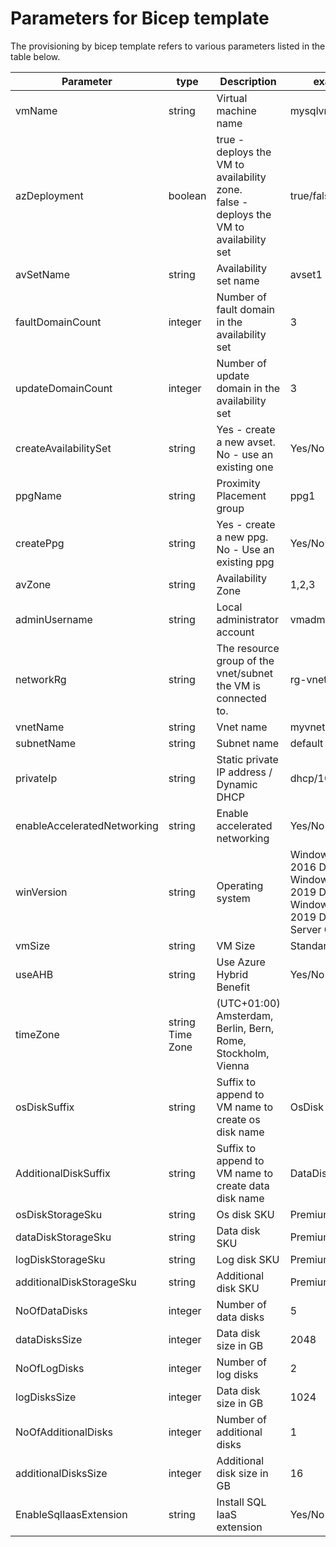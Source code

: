 # Parameters for Bicep template

The provisioning by bicep template refers to various parameters listed in the table below.

|  Parameter | type  |  Description | example  |
|---|---|---|---|
| vmName  |  string | Virtual machine name  | mysqlvm003  |
| azDeployment  | boolean  | true - deploys the VM to availability zone. <br /> false - deploys the VM to availability set  | true/false  |
| avSetName  | string  | Availability set name  | avset1  |
| faultDomainCount | integer | Number of fault domain in the availability set | 3 |
| updateDomainCount | integer | Number of update domain in the availability set | 3 |
| createAvailabilitySet | string | Yes - create a new avset. <br /> No - use an existing one | Yes/No |
| ppgName | string | Proximity Placement group | ppg1 |
 | createPpg | string | Yes - create a new ppg. </br> No - Use an existing ppg | Yes/No |
| avZone | string | Availability Zone | 1,2,3 |
| adminUsername | string | Local administrator account | vmadmin | 
| networkRg | string | The resource group of the vnet/subnet the VM is connected to. | rg-vnet |
| vnetName | string | Vnet name | myvnet |
| subnetName | string | Subnet name | default |
| privateIp | string | Static private IP address / Dynamic DHCP | dhcp/10.20.30.40 |
| enableAcceleratedNetworking | string | Enable accelerated networking | Yes/No |
| winVersion | string | Operating system | Windows Server 2016 Datacenter </br> Windows Server 2019 Datacenter </br> Windows Server 2019 Datacenter Server Core |
| vmSize | string | VM Size | Standard_DS3_v2 |
| useAHB | string | Use Azure Hybrid Benefit | Yes/No |
| timeZone | string Time Zone | (UTC+01:00) Amsterdam, Berlin, Bern, Rome, Stockholm, Vienna |
| osDiskSuffix | string | Suffix to append to VM name to create os disk name | OsDisk |
| AdditionalDiskSuffix | string | Suffix to append to VM name to create data disk name | DataDisk |
| osDiskStorageSku | string | Os disk SKU | Premium_LRS |
| dataDiskStorageSku | string | Data disk SKU | Premium_LRS |
| logDiskStorageSku | string | Log disk SKU | Premium_LRS |
| additionalDiskStorageSku | string | Additional disk SKU | Premium_LRS |
| NoOfDataDisks | integer | Number of data disks | 5 |
| dataDisksSize | integer | Data disk size in GB | 2048 |
| NoOfLogDisks | integer | Number of log disks | 2 |
| logDisksSize | integer | Data disk size in GB | 1024 |
| NoOfAdditionalDisks | integer | Number of additional disks | 1 |
| additionalDisksSize | integer | Additional disk size in GB | 16 |
| EnableSqlIaasExtension | string | Install SQL IaaS extension | Yes/No |
